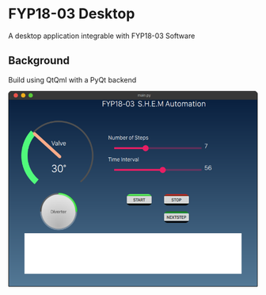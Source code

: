 # FYP18-03 Desktop

A desktop application integrable with FYP18-03 Software

## Background

Build using QtQml with a PyQt backend

![Desktop Image](imgs/desktop_v1.png)

